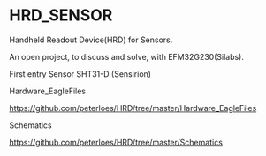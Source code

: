 # HRD_SENSOR
Handheld Readout Device(HRD) for Sensors. 

An open project, to discuss and solve, with EFM32G230(Silabs).

First entry Sensor SHT31-D (Sensirion)

Hardware_EagleFiles

https://github.com/peterloes/HRD/tree/master/Hardware_EagleFiles

Schematics

https://github.com/peterloes/HRD/tree/master/Schematics


